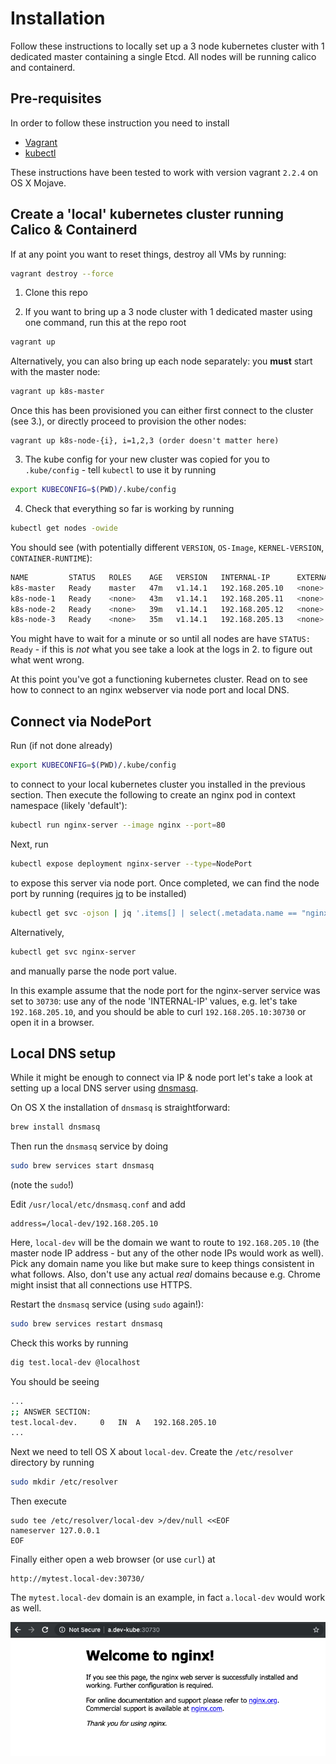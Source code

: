 # Installation

Follow these instructions to locally set up a 3 node kubernetes cluster with 1
dedicated master containing a single Etcd. All nodes will be running calico and containerd.

## Pre-requisites

In order to follow these instruction you need to install
- [Vagrant](https://www.vagrantup.com/)
- [kubectl](https://kubernetes.io/docs/tasks/tools/install-kubectl/)

These instructions have been tested to work with version vagrant `2.2.4` on OS X Mojave.

## Create a 'local' kubernetes cluster running Calico & Containerd

If at any point you want to reset things, destroy all VMs by running:

```bash
vagrant destroy --force
```

1. Clone this repo

2. If you want to bring up a 3 node cluster with 1 dedicated master using one command, run this at the repo root

```bash
vagrant up
```

Alternatively, you can also bring up each node separately: you <b>must</b> start with the master node:

```bash
vagrant up k8s-master
```

Once this has been provisioned you can either first connect to the cluster (see 3.), or directly proceed to provision
the other nodes:

```text
vagrant up k8s-node-{i}, i=1,2,3 (order doesn't matter here)
```

3. The kube config for your new cluster was copied for you to `.kube/config` - tell
`kubectl` to use it by running

```bash
export KUBECONFIG=$(PWD)/.kube/config
```

4. Check that everything so far is working by running

```bash
kubectl get nodes -owide
```

You should see (with potentially different `VERSION`, `OS-Image`, `KERNEL-VERSION`, `CONTAINER-RUNTIME`):

```bash
NAME         STATUS   ROLES    AGE   VERSION   INTERNAL-IP      EXTERNAL-IP   OS-IMAGE                KERNEL-VERSION              CONTAINER-RUNTIME
k8s-master   Ready    master   47m   v1.14.1   192.168.205.10   <none>        CentOS Linux 7 (Core)   3.10.0-957.5.1.el7.x86_64   containerd://1.2.4
k8s-node-1   Ready    <none>   43m   v1.14.1   192.168.205.11   <none>        CentOS Linux 7 (Core)   3.10.0-957.5.1.el7.x86_64   containerd://1.2.4
k8s-node-2   Ready    <none>   39m   v1.14.1   192.168.205.12   <none>        CentOS Linux 7 (Core)   3.10.0-957.5.1.el7.x86_64   containerd://1.2.4
k8s-node-3   Ready    <none>   35m   v1.14.1   192.168.205.13   <none>        CentOS Linux 7 (Core)   3.10.0-957.5.1.el7.x86_64   containerd://1.2.4
```

You might have to wait for a minute or so until all nodes are have `STATUS: Ready` - if this is *not* what you see take a look at the logs in 2. to figure out what went wrong.

At this point you've got a functioning kubernetes cluster. Read on to see how to connect to an nginx webserver via node port and local DNS.

## Connect via NodePort

Run (if not done already)

```bash
export KUBECONFIG=$(PWD)/.kube/config
```

to connect to your local kubernetes cluster you installed in the previous section. Then execute the following to create an nginx pod in context namespace (likely 'default'):

```bash
kubectl run nginx-server --image nginx --port=80
```

Next, run

```bash
kubectl expose deployment nginx-server --type=NodePort
```

to expose this server via node port. Once completed, we can find the node port
by running (requires [jq](https://stedolan.github.io/jq/) to be installed)

```bash
kubectl get svc -ojson | jq '.items[] | select(.metadata.name == "nginx-server")'.spec.ports[].nodePort
```

Alternatively,

```bash
kubectl get svc nginx-server
```

and manually parse the node port value.

In this example assume that the node port for the nginx-server service was set to `30730`: use any of the node 'INTERNAL-IP' values, e.g. let's take `192.168.205.10`, and you should be able to curl `192.168.205.10:30730` or open it in a browser.

## Local DNS setup

While it might be enough to connect via IP & node port let's take a look at
setting up a local DNS server using [dnsmasq](http://thekelleys.org.uk/dnsmasq/doc.html).

On OS X the installation of `dnsmasq` is straightforward:

```bash
brew install dnsmasq
```

Then run the `dnsmasq` service by doing

```bash
sudo brew services start dnsmasq
```

(note the `sudo`!)

Edit `/usr/local/etc/dnsmasq.conf` and add

```text
address=/local-dev/192.168.205.10
```

Here, `local-dev` will be the domain we want to route to `192.168.205.10` (the master node IP address - but any of the other node IPs would work as well). Pick any
domain name you like but make sure to keep things consistent in what follows. Also, don't use any actual *real* domains because e.g. Chrome might insist that all connections use HTTPS.

Restart the `dnsmasq` service (using `sudo` again!):

```bash
sudo brew services restart dnsmasq
```

Check this works by running

```bash
dig test.local-dev @localhost
```

You should be seeing

```bash
...
;; ANSWER SECTION:
test.local-dev.		0	IN	A	192.168.205.10
...
```

Next we need to tell OS X about `local-dev`. Create the `/etc/resolver` directory by running

```bash
sudo mkdir /etc/resolver
```

Then execute

```text
sudo tee /etc/resolver/local-dev >/dev/null <<EOF
nameserver 127.0.0.1
EOF
```

Finally either open a web browser (or use `curl`) at

```text
http://mytest.local-dev:30730/
```

The `mytest.local-dev` domain is an example, in fact `a.local-dev` would work
as well.

![nginx](./images/nginx.png)
